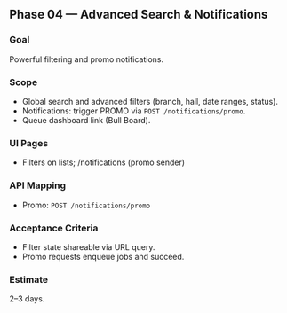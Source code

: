 ## Phase 04 — Advanced Search & Notifications

### Goal
Powerful filtering and promo notifications.

### Scope
- Global search and advanced filters (branch, hall, date ranges, status).
- Notifications: trigger PROMO via `POST /notifications/promo`.
- Queue dashboard link (Bull Board).

### UI Pages
- Filters on lists; /notifications (promo sender)

### API Mapping
- Promo: `POST /notifications/promo`

### Acceptance Criteria
- Filter state shareable via URL query.
- Promo requests enqueue jobs and succeed.

### Estimate
2–3 days.
